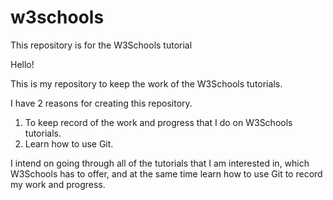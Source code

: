 # w3schools
This repository is for the W3Schools tutorial

Hello!

This is my repository to keep the work of the W3Schools tutorials.

I have 2 reasons for creating this repository.

1. To keep record of the work and progress that I do on W3Schools tutorials.
2. Learn how to use Git.

I intend on going through all of the tutorials that I am interested in, which W3Schools has to offer, and at the same time learn how to use Git to record my work and progress.
